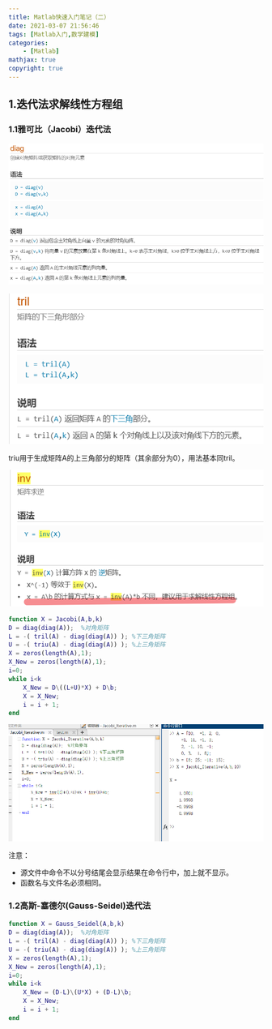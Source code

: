 ```yaml
---
title: Matlab快速入门笔记（二）
date: 2021-03-07 21:56:46
tags: [Matlab入门,数学建模]
categories: 
	- [Matlab]
mathjax: true
copyright: true
---
```


## 1.迭代法求解线性方程组

### 1.1雅可比（Jacobi）迭代法

<!--more-->

![image-20210410224045532](Matlab快速入门笔记（二）/image-20210410224045532.png)

![image-20210410224307814](Matlab快速入门笔记（二）/image-20210410224307814.png)

triu用于生成矩阵A的上三角部分的矩阵（其余部分为0），用法基本同tril。

![image-20210410225034024](Matlab快速入门笔记（二）/image-20210410225034024.png)

```matlab
function X = Jacobi(A,b,k)
D = diag(diag(A));  %对角矩阵
L = -( tril(A) - diag(diag(A)) ); %下三角矩阵
U = -( triu(A) - diag(diag(A)) ); %上三角矩阵
X = zeros(length(A),1);
X_New = zeros(length(A),1);
i=0;
while i<k
    X_New = D\((L+U)*X) + D\b;
    X = X_New;
    i = i + 1;
end
```

![image-20210410231824380](Matlab快速入门笔记（二）/image-20210410231824380.png)

注意：

- 源文件中命令不以分号结尾会显示结果在命令行中，加上就不显示。
- 函数名与文件名必须相同。

### 1.2高斯-塞德尔(Gauss-Seidel)迭代法

```matlab
function X = Gauss_Seidel(A,b,k)
D = diag(diag(A));  %对角矩阵
L = -( tril(A) - diag(diag(A)) ); %下三角矩阵
U = -( triu(A) - diag(diag(A)) ); %上三角矩阵
X = zeros(length(A),1);
X_New = zeros(length(A),1);
i=0;
while i<k
    X_New = (D-L)\(U*X) + (D-L)\b;
    X = X_New;
    i = i + 1;
end
```

